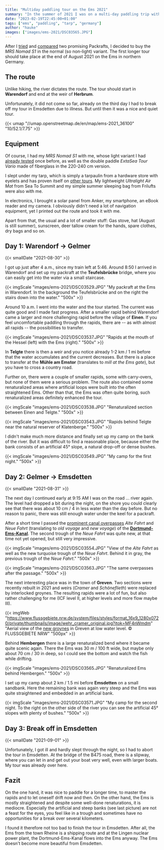 ```yaml
---
title: "Multiday paddling tour on the Ems 2021"
summary: "In the summer of 2021 I was on a multi-day paddling trip with my packraft on the Ems river in northern Germany. Unfortunately, I had to break off the tour early, but I was still able to collect some impressions and would like to share them."
date: "2023-02-19T22:45:00+01:00"
tags: ["ems", "paddling", "tarp", "germany"]
author: "hauke"
images: ["images/ems-2021/DSC03565.JPG"]
---
```


After I [tried](/en/posts/dove-gose-elbe-rebel-2k) and [compared](/en/posts/comparison-rebel-2k-nomad-s1) two promising Packrafts, I decided to buy the *MRS Nomad S1* in the normal (so non-light) variant.
The first longer tour should take place at the end of August 2021 on the Ems in northern Germany.

## The route

Unlike hiking, the river dictates the route.
The tour should start in **Warendorf** and end at the weir of **Herbrum**.

Unfortunately, it did not come so far, already on the third day I had to break off my tour in Emsdetten due to illness.
But until then it was a nice and quiet tour.

{{< umap "//umap.openstreetmap.de/en/map/ems-2021_36100" "10/52.1/7.75" >}}


## Equipment

Of course, I had my *MRS Nomad S1* with me, whose light variant I had [already tested](/en/posts/comparison-rebel-2k-nomad-s1/) once before, as well as the double paddle *ExtaSea Tour Vario* made of fiberglass in the 220-240 cm version.

I slept under my tarp, which is simply a tarpaulin from a hardware store with eyelets and has proven itself on [other tours](/en/posts/thueringer-wald-2022-report/).
My lightweight *Ultralight Air Mat* from Sea To Summit and my simple summer sleeping bag from Frilufts were also with me.

In electronics, I brought a solar panel from Anker, my smartphone, an eBook reader and my camera.
I obviously didn't need a lot of navigation equipment, yet I printed out the route and took it with me.

Apart from that, the usual and a lot of smaller stuff: Gas stove, hat (August is still summer), sunscreen, deer tallow cream for the hands, spare clothes, dry bags and so on.

## Day 1: Warendorf → Gelmer
{{< smallDate "2021-08-30" >}}

I got up just after 4 a.m., since my train left at 5:46.
Around 8:50 I arrived in Warendorf and set up my packraft at the **Teufelsbrücke** bridge, where you can easily get into the water via a small staircase.

{{< imgScale "images/ems-2021/DSC03529.JPG" "My packraft at the Ems in Warendorf. In the background the Teufelsbrücke and on the right the stairs down into the water." "500x" >}}

Around 10 a.m. I went into the water and the tour started.
The current was quite good and I made fast progress.
After a smaller rapid behind Warendorf came a larger and more challenging rapid before the village of **Einen**.
If you feel uncomfortable paddling through the rapids, there are -- as with almost all rapids -- the possibilities to transfer.

{{< imgScale "images/ems-2021/DSC03537.JPG" "Rapids at the mouth of the Hessel (left) with the Ems (right)." "500x" >}}

In **Telgte** there is then a weir and you notice already 1-2 km / 1 mi before that the water accumulates and the current decreases.
But there is a place to transfer at the **Mühle am Emstor** (translates to *mill at the Ems gate*), but you have to cross a country road.

Further on, there were a couple of smaller rapids, some with carry-overs, but none of them were a serious problem.
The route also contained some renaturalized areas where artificial loops were built into the often straightened Ems.
Other than that, the Ems was often quite boring, such renaturalized areas definitely enhanced the tour.

{{< imgScale "images/ems-2021/DSC03538.JPG" "Renaturalized section between Einen and Telgte." "500x" >}}

{{< imgScale "images/ems-2021/DSC03543.JPG" "Rapids behind Telgte near the natural reserver of Klatenberge." "500x" >}}

I didn't make much more distance and finally set up my camp on the bank of the river.
But it was difficult to find a reasonable place, because either the bank consists of an artificial 45° slope, a natural drop-off or dense bushes.

{{< imgScale "images/ems-2021/DSC03549.JPG" "My camp for the first night." "500x" >}}

## Day 2: Gelmer → Emsdetten
{{< smallDate "2021-08-31" >}}

The next day I continued early at 9:15 AM I was on the road ... river again.
The level had dropped a bit during the night, on the shore you could clearly see that there was about 10 cm / 4 in less water than the day before.
But no reason to panic, there was still enough water under the keel for a packraft.

After a short time I passed the [prominent canal overpasses](https://de.wikipedia.org/wiki/Kanal%C3%BCberf%C3%BChrung_M%C3%BCnster-Gelmer) *Alte Fahrt* and *Neue Fahrt* (translating to *old voyage* and *new voyage*) of the **[Dortmund-Ems-Kanal](https://en.wikipedia.org/wiki/Dortmund%E2%80%93Ems_Canal)**.
The second trough of the *Neue Fahrt* was quite new, at that time not yet opened, but still very impressive.

{{< imgScale "images/ems-2021/DSC03554.JPG" "View of the *Alte Fahrt* as well as the new turquoise trough of the *Neue Fahrt*. Behind it in gray, the previous trough of the *Neue Fahrt*." "500x" >}}

{{< imgScale "images/ems-2021/DSC03563.JPG" "The same overpasses after the passage." "500x" >}}

The next interesting place was in the town of **Greven**.
Two sections were recently rebuilt in 2021 and weirs (*Cramer* and *Schöneflieth*) were replaced by interlocked groynes.
The resulting rapids were a lot of fun, but also rather challenging for me (ICF level II, at higher levels and more flow maybe III).

{{< imgWeb "https://www.flussgebiete.nrw.de/system/files/styles/format_16x9_1280x0720/private/thumbnails/image/wehr_cramer_original.jpg?itok=MF4nWmdm" "Aerial view of the [new groynes](https://www.flussgebiete.nrw.de/ems-bei-greven-herstellung-der-durchgaengigkeit-9186) in Greven at low water level. © FLUSSGEBIETE NRW" "500px" >}}

Behind **Hembergen** there is a large renaturalized bend where it became quite scenic again.
There the Ems was 30 m / 100 ft wide, but maybe only about 70 cm / 30 in deep, so I could see the bottom and watch the fish while drifting.

{{< imgScale "images/ems-2021/DSC03565.JPG" "Renaturalized Ems behind Hembergen." "500x" >}}

I set up my camp about 2 km / 1.5 mi before **Emsdetten** on a small sandbank.
Here the remaining bank was again very steep and the Ems was quite straightened and embedded in an artificial bank.

{{< imgScale "images/ems-2021/DSC03571.JPG" "My camp for the second night. To the right on the other side of the river you can see the artificial 45° slopes with plenty of bushes." "500x" >}}

## Day 3: Break off in Emsdetten
{{< smallDate "2021-09-01" >}}

Unfortunately, I got ill and hardly slept through the night, so I had to abort the tour in Emsdetten.
At the bridge of the B475 road, there is a slipway, where you can let in and get out your boat very well, even with larger boats.
My tour was already over here.

## Fazit

On the one hand, it was nice to paddle for a longer time, to master the rapids and to let oneself drift now and then.
On the other hand, the Ems is mostly straightened and despite some well-done renaturations, it is mediocre.
Especially the artificial and steep banks (see last picture) are not a feast for the eyes, you feel like in a trough and sometimes have no opportunities for a break over several kilometers.

I found it therefore not too bad to finish the tour in Emsdetten.
After all, the Ems from the town Rheine is a shipping route and at the Lingen nuclear power plant, the Dortmund-Ems-Kanal flows into the Ems anyway.
The Ems doesn't become more beautiful from Emsdetten.
